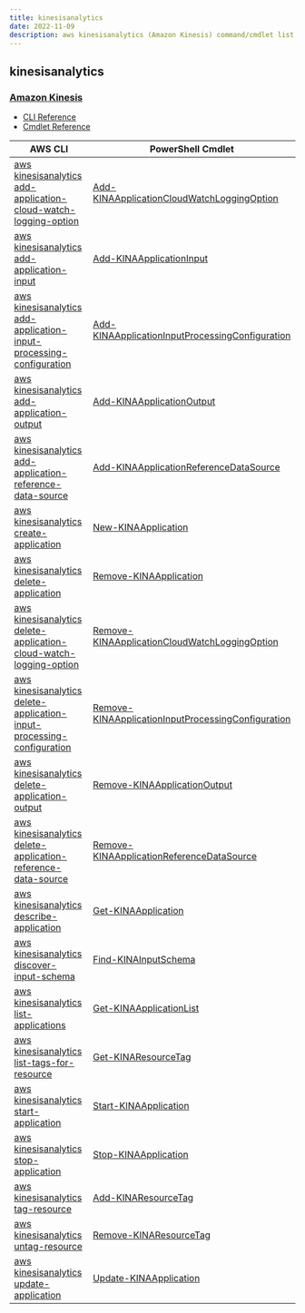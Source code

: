 ```yaml
---
title: kinesisanalytics
date: 2022-11-09
description: aws kinesisanalytics (Amazon Kinesis) command/cmdlet list.
---
```


## kinesisanalytics

### [Amazon Kinesis](https://aws.amazon.com/kinesis/)

* [CLI Reference](https://docs.aws.amazon.com/cli/latest/reference/kinesisanalytics/index.html)
* [Cmdlet Reference](https://docs.aws.amazon.com/powershell/latest/reference/items/Amazon_Kinesis_Analytics_cmdlets.html)

|AWS CLI|PowerShell Cmdlet|
|----|----|
|[aws kinesisanalytics add-application-cloud-watch-logging-option](https://docs.aws.amazon.com/cli/latest/reference/kinesisanalytics/add-application-cloud-watch-logging-option.html)|[Add-KINAApplicationCloudWatchLoggingOption](https://docs.aws.amazon.com/powershell/latest/reference/items/Add-KINAApplicationCloudWatchLoggingOption.html)|
|[aws kinesisanalytics add-application-input](https://docs.aws.amazon.com/cli/latest/reference/kinesisanalytics/add-application-input.html)|[Add-KINAApplicationInput](https://docs.aws.amazon.com/powershell/latest/reference/items/Add-KINAApplicationInput.html)|
|[aws kinesisanalytics add-application-input-processing-configuration](https://docs.aws.amazon.com/cli/latest/reference/kinesisanalytics/add-application-input-processing-configuration.html)|[Add-KINAApplicationInputProcessingConfiguration](https://docs.aws.amazon.com/powershell/latest/reference/items/Add-KINAApplicationInputProcessingConfiguration.html)|
|[aws kinesisanalytics add-application-output](https://docs.aws.amazon.com/cli/latest/reference/kinesisanalytics/add-application-output.html)|[Add-KINAApplicationOutput](https://docs.aws.amazon.com/powershell/latest/reference/items/Add-KINAApplicationOutput.html)|
|[aws kinesisanalytics add-application-reference-data-source](https://docs.aws.amazon.com/cli/latest/reference/kinesisanalytics/add-application-reference-data-source.html)|[Add-KINAApplicationReferenceDataSource](https://docs.aws.amazon.com/powershell/latest/reference/items/Add-KINAApplicationReferenceDataSource.html)|
|[aws kinesisanalytics create-application](https://docs.aws.amazon.com/cli/latest/reference/kinesisanalytics/create-application.html)|[New-KINAApplication](https://docs.aws.amazon.com/powershell/latest/reference/items/New-KINAApplication.html)|
|[aws kinesisanalytics delete-application](https://docs.aws.amazon.com/cli/latest/reference/kinesisanalytics/delete-application.html)|[Remove-KINAApplication](https://docs.aws.amazon.com/powershell/latest/reference/items/Remove-KINAApplication.html)|
|[aws kinesisanalytics delete-application-cloud-watch-logging-option](https://docs.aws.amazon.com/cli/latest/reference/kinesisanalytics/delete-application-cloud-watch-logging-option.html)|[Remove-KINAApplicationCloudWatchLoggingOption](https://docs.aws.amazon.com/powershell/latest/reference/items/Remove-KINAApplicationCloudWatchLoggingOption.html)|
|[aws kinesisanalytics delete-application-input-processing-configuration](https://docs.aws.amazon.com/cli/latest/reference/kinesisanalytics/delete-application-input-processing-configuration.html)|[Remove-KINAApplicationInputProcessingConfiguration](https://docs.aws.amazon.com/powershell/latest/reference/items/Remove-KINAApplicationInputProcessingConfiguration.html)|
|[aws kinesisanalytics delete-application-output](https://docs.aws.amazon.com/cli/latest/reference/kinesisanalytics/delete-application-output.html)|[Remove-KINAApplicationOutput](https://docs.aws.amazon.com/powershell/latest/reference/items/Remove-KINAApplicationOutput.html)|
|[aws kinesisanalytics delete-application-reference-data-source](https://docs.aws.amazon.com/cli/latest/reference/kinesisanalytics/delete-application-reference-data-source.html)|[Remove-KINAApplicationReferenceDataSource](https://docs.aws.amazon.com/powershell/latest/reference/items/Remove-KINAApplicationReferenceDataSource.html)|
|[aws kinesisanalytics describe-application](https://docs.aws.amazon.com/cli/latest/reference/kinesisanalytics/describe-application.html)|[Get-KINAApplication](https://docs.aws.amazon.com/powershell/latest/reference/items/Get-KINAApplication.html)|
|[aws kinesisanalytics discover-input-schema](https://docs.aws.amazon.com/cli/latest/reference/kinesisanalytics/discover-input-schema.html)|[Find-KINAInputSchema](https://docs.aws.amazon.com/powershell/latest/reference/items/Find-KINAInputSchema.html)|
|[aws kinesisanalytics list-applications](https://docs.aws.amazon.com/cli/latest/reference/kinesisanalytics/list-applications.html)|[Get-KINAApplicationList](https://docs.aws.amazon.com/powershell/latest/reference/items/Get-KINAApplicationList.html)|
|[aws kinesisanalytics list-tags-for-resource](https://docs.aws.amazon.com/cli/latest/reference/kinesisanalytics/list-tags-for-resource.html)|[Get-KINAResourceTag](https://docs.aws.amazon.com/powershell/latest/reference/items/Get-KINAResourceTag.html)|
|[aws kinesisanalytics start-application](https://docs.aws.amazon.com/cli/latest/reference/kinesisanalytics/start-application.html)|[Start-KINAApplication](https://docs.aws.amazon.com/powershell/latest/reference/items/Start-KINAApplication.html)|
|[aws kinesisanalytics stop-application](https://docs.aws.amazon.com/cli/latest/reference/kinesisanalytics/stop-application.html)|[Stop-KINAApplication](https://docs.aws.amazon.com/powershell/latest/reference/items/Stop-KINAApplication.html)|
|[aws kinesisanalytics tag-resource](https://docs.aws.amazon.com/cli/latest/reference/kinesisanalytics/tag-resource.html)|[Add-KINAResourceTag](https://docs.aws.amazon.com/powershell/latest/reference/items/Add-KINAResourceTag.html)|
|[aws kinesisanalytics untag-resource](https://docs.aws.amazon.com/cli/latest/reference/kinesisanalytics/untag-resource.html)|[Remove-KINAResourceTag](https://docs.aws.amazon.com/powershell/latest/reference/items/Remove-KINAResourceTag.html)|
|[aws kinesisanalytics update-application](https://docs.aws.amazon.com/cli/latest/reference/kinesisanalytics/update-application.html)|[Update-KINAApplication](https://docs.aws.amazon.com/powershell/latest/reference/items/Update-KINAApplication.html)|

